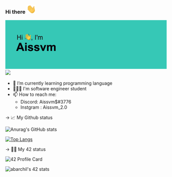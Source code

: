 ### Hi there <img src="https://github.com/Aissam4/Aissam4/blob/main/wave.gif" width="30px">

![Header.png](https://github.com/Aissam4/Aissam4/blob/main/canvas.png)
<img src="github.com/Aissam4/Aissam4/blob/main/lines.svg" width="30px">

- 🌱 I’m currently learning programming language
- 👨🏻‍💻 I'm software engineer student <FUTURE IS LOADING/>
- 📫 How to reach me: 
     - Discord: Aissvm$#3776
     - Instgram : Aissvm_2.0

-> 📈 My Github status

![Anurag's GitHub stats](https://github-readme-stats.vercel.app/api?username=Aissam4&show_icons=true&theme=radical)

[![Top Langs](https://github-readme-stats.vercel.app/api/top-langs/?username=Aissam4&theme=radical)](https://github.com/anuraghazra/github-readme-stats)

-> 👨‍💻 My 42 status


![42 Profile Card](https://1337-readme.vercel.app/api/profile?cursus=42&dark=true&login=abarchil)

![abarchil's 42 stats](https://badge42.herokuapp.com/api/stats/abarchil?darkmode=true&cursus=42cursus)
